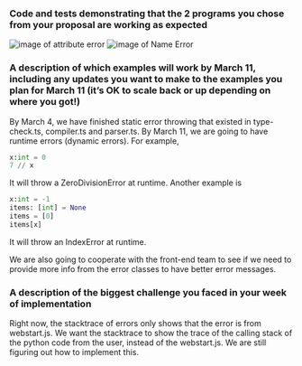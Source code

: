 ### Code and tests demonstrating that the 2 programs you chose from your proposal are working as expected
![image of attribute error](https://i.ibb.co/8gyvfWy/Attribute-Error.png)
![image of Name Error](https://i.ibb.co/P45RK3M/2021-03-03-6-55-50.png)


### A description of which examples will work by March 11, including any updates you want to make to the examples you plan for March 11 (it’s OK to scale back or up depending on where you got!)
By March 4, we have finished static error throwing that existed in type-check.ts, compiler.ts and parser.ts. By March 11, we are going to have runtime errors (dynamic errors). For example, 
```python
x:int = 0
7 // x
```
It will throw a ZeroDivisionError at runtime.
Another example is 
```python
x:int = -1
items: [int] = None
items = [0]
items[x]
```
It will throw an IndexError at runtime.

We are also going to cooperate with the front-end team to see if we need to provide more info from the error classes to have better error messages.



### A description of the biggest challenge you faced in your week of implementation
Right now, the stacktrace of errors only shows that the error is from webstart.js. We want the stacktrace to show the trace of the calling stack of the python code from the user, instead of the webstart.js. We are still figuring out how to implement this.  
